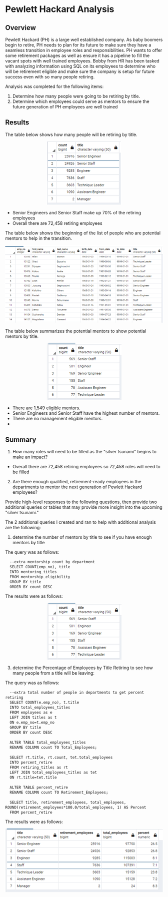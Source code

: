 # Pewlett Hackard Analysis

## Overview
Pewlett Hackard (PH) is a large well established company.  As baby boomers begin to retire, PH needs to plan for its future to make sure they have a seamless transition in employee roles and responsibilities.  PH wants to offer some retirement packages as well as ensure it has a pipeline to fill the vacant spots with well trained employees.  Bobby from HR has been tasked with analyzing information using SQL on its employees to determine who will be retirement eligible and make sure the company is setup for future success even with so many people retiring. 

Analysis was completed for the following items:
1. Determine how many people were going to be retiring by title. 
2. Determine which employees could serve as mentors to ensure the future generation of PH employees are well trained 

## Results

The table below shows how many people will be retiring by title.  
<p align="center">
  <img src = https://github.com/lauras521/Pewlett_Hackard_Analysis/blob/5147973dfad89cf1797e86179c06f75e80c46c4f/Data/retiring_titles_screenshot.PNG>
</p>

* Senior Engineers and Senior Staff make up 70% of the retiring employees
* Overall there are 72,458 retiring employees

The table below shows the beginning of the list of people who are potential mentors to help in the transition.  

<p align="center">
  <img src = https://github.com/lauras521/Pewlett_Hackard_Analysis/blob/5147973dfad89cf1797e86179c06f75e80c46c4f/Data/mentorship_eligibility_screenshot.PNG>
</p>

The table below summarizes the potential mentors to show potential mentors by title.

<p align="center">
  <img src = https://github.com/lauras521/Pewlett_Hackard_Analysis/blob/5147973dfad89cf1797e86179c06f75e80c46c4f/Data/mentoring_titles_screenshot.PNG>
</p>

* There are 1,549 eligible mentors. 
* Senior Engineers and Senior Staff have the highest number of mentors.
* There are no management eligible mentors.  
* 

## Summary

1. How many roles will need to be filled as the "silver tsunami" begins to make an impact?

* Overall there are 72,458 retiring employees so 72,458 roles will need to be filled

2. Are there enough qualified, retirement-ready employees in the departments to mentor the next generation of Pewlett Hackard employees?


Provide high-level responses to the following questions, then provide two additional queries or tables that may provide more insight into the upcoming "silver tsunami."


The 2 additional queries I created and ran to help with additional analysis are the following:
1. determine the number of mentors by title to see if you have enough mentors by title

The query was as follows:

      --extra mentorship count by department
      SELECT COUNT(emp_no), title
      INTO mentoring_titles
      FROM mentorship_eligibility
      GROUP BY title
      ORDER BY count DESC

The results were as follows:

<p align="center">
  <img src = https://github.com/lauras521/Pewlett_Hackard_Analysis/blob/5147973dfad89cf1797e86179c06f75e80c46c4f/Data/mentoring_titles_screenshot.PNG>
</p>

3. determine the Percentage of Employees by Title Retiring to see how many people from a title will be leaving:

The query was as follows:

      --extra total number of people in departments to get percent retiring
      SELECT COUNT(e.emp_no), t.title
      INTO total_employees_titles
      FROM employees as e
      LEFT JOIN titles as t
      ON e.emp_no=t.emp_no
      GROUP BY title
      ORDER BY count DESC

      ALTER TABLE total_employees_titles
      RENAME COLUMN count TO Total_Employees;

      SELECT rt.title, rt.count, tet.total_employees
      INTO percent_retire
      FROM retiring_titles as rt
      LEFT JOIN total_employees_titles as tet
      ON rt.title=tet.title

      ALTER TABLE percent_retire
      RENAME COLUMN count TO Retirement_Employees;

      SELECT title, retirement_employees, total_employees, ROUND(retirement_employees*100.0/total_employees, 1) AS Percent
      FROM percent_retire


The results were as follows:

<p align="center">
  <img src = https://github.com/lauras521/Pewlett_Hackard_Analysis/blob/5147973dfad89cf1797e86179c06f75e80c46c4f/Data/percent_titles_retiring_screenshot.PNG>
</p>
